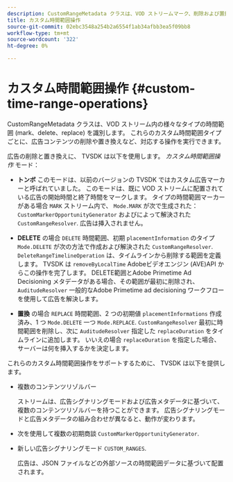 ```yaml
---
description: CustomRangeMetadata クラスは、VOD ストリームマーク、削除および置換内の様々なタイプの時間範囲を識別します。 これらのカスタム時間範囲タイプごとに、広告コンテンツの削除や置き換えなど、対応する操作を実行できます。
title: カスタム時間範囲操作
source-git-commit: 02ebc3548a254b2a6554f1ab34afbb3ea5f09bb8
workflow-type: tm+mt
source-wordcount: '322'
ht-degree: 0%

---
```


# カスタム時間範囲操作 {#custom-time-range-operations}

CustomRangeMetadata クラスは、VOD ストリーム内の様々なタイプの時間範囲 (mark、delete、replace) を識別します。 これらのカスタム時間範囲タイプごとに、広告コンテンツの削除や置き換えなど、対応する操作を実行できます。

<!--<a id="section_1323C0BAC259424C85A6ACFB48FE77EC"></a>-->

広告の削除と置き換えに、 TVSDK は以下を使用します。 *カスタム時間範囲操作* モード：

* **トンボ** このモードは、以前のバージョンの TVSDK ではカスタム広告マーカーと呼ばれていました。 このモードは、既に VOD ストリームに配置されている広告の開始時間と終了時間をマークします。 タイプの時間範囲マーカーがある場合 `MARK` ストリーム内で、 `Mode.MARK` が次で生成された： `CustomMarkerOpportunityGenerator` およびによって解決された `CustomRangeResolver`. 広告は挿入されません。

* **DELETE** の場合 `DELETE` 時間範囲、初期 `placementInformation` のタイプ `Mode.DELETE` が次の方法で作成および解決された `CustomRangeResolver`. `DeleteRangeTimelineOperation` は、タイムラインから削除する範囲を定義します。 TVSDK は `removeByLocalTime` Adobeビデオエンジン (AVE)API からこの操作を完了します。 DELETE範囲とAdobe Primetime Ad Decisioning メタデータがある場合、その範囲が最初に削除され、 `AuditudeResolver` 一般的なAdobe Primetime ad decisioning ワークフローを使用して広告を解決します。

* **置換** の場合 `REPLACE` 時間範囲、2 つの初期値 `placementInformations` 作成済み、1 つ `Mode.DELETE` 一つ `Mode.REPLACE`. `CustomRangeResolver` 最初に時間範囲を削除し、次に `AuditudeResolver` 指定した `replaceDuration` をタイムラインに追加します。 いいえの場合 `replaceDuration` を指定した場合、サーバーは何を挿入するかを決定します。

これらのカスタム時間範囲操作をサポートするために、 TVSDK は以下を提供します。

* 複数のコンテンツリゾルバー

  ストリームは、広告シグナリングモードおよび広告メタデータに基づいて、複数のコンテンツリゾルバーを持つことができます。 広告シグナリングモードと広告メタデータの組み合わせが異なると、動作が変わります。
* 次を使用して複数の初期商談 `CustomMarkerOpportunityGenerator`.
* 新しい広告シグナリングモード `CUSTOM_RANGES`.

  広告は、JSON ファイルなどの外部ソースの時間範囲データに基づいて配置されます。
